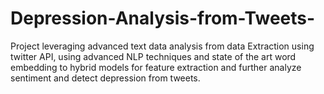 # Depression-Analysis-from-Tweets-
Project leveraging advanced text data analysis from data Extraction using twitter API, using advanced NLP techniques and state of the art word embedding  to hybrid models for feature extraction and further analyze sentiment and detect depression from tweets.
